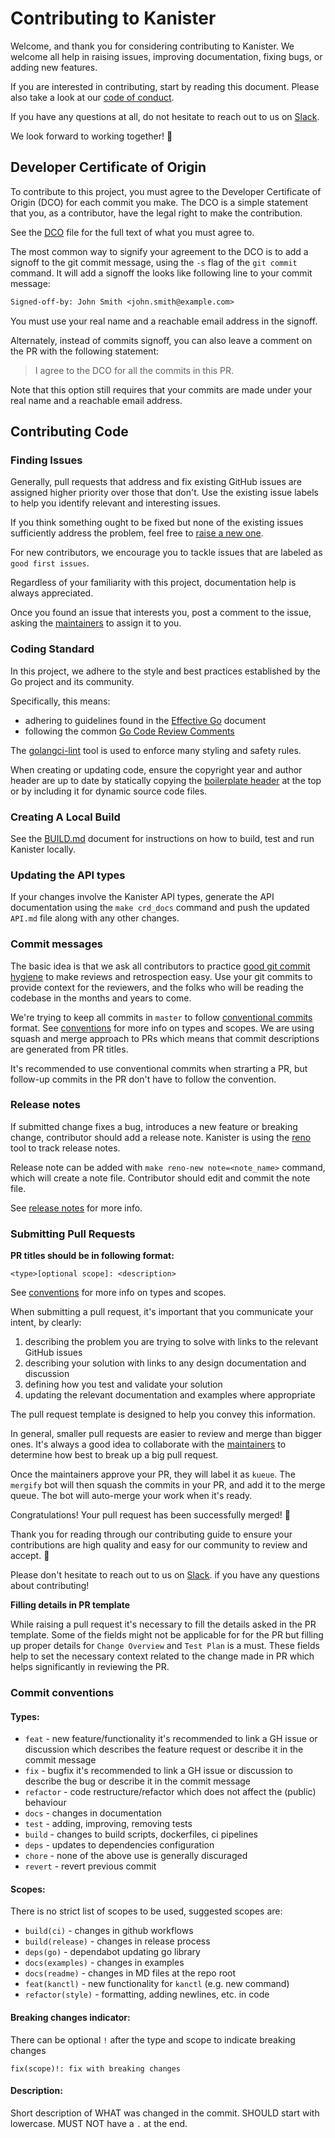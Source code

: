 # Contributing to Kanister

Welcome, and thank you for considering contributing to Kanister. We welcome all
help in raising issues, improving documentation, fixing bugs, or adding new
features.

If you are interested in contributing, start by reading this document. Please
also take a look at our [code of conduct](CODE_OF_CONDUCT.md).

If you have any questions at all, do not hesitate to reach out to us on
[Slack](https://join.slack.com/t/kanisterio/shared_invite/enQtNzg2MDc4NzA0ODY4LTU1NDU2NDZhYjk3YmE5MWNlZWMwYzk1NjNjOGQ3NjAyMjcxMTIyNTE1YzZlMzgwYmIwNWFkNjU0NGFlMzNjNTk).

We look forward to working together! 🎈

## Developer Certificate of Origin

To contribute to this project, you must agree to the Developer Certificate of
Origin (DCO) for each commit you make. The DCO is a simple statement that you,
as a contributor, have the legal right to make the contribution.

See the [DCO](DCO) file for the full text of what you must agree to.

The most common way to signify your agreement to the DCO is to add a signoff to
the git commit message, using the `-s` flag of the `git commit` command. It will
add a signoff the looks like following line to your commit message:

```txt
Signed-off-by: John Smith <john.smith@example.com>
```

You must use your real name and a reachable email address in the signoff.

Alternately, instead of commits signoff, you can also leave a comment on the PR
with the following statement:

> I agree to the DCO for all the commits in this PR.

Note that this option still requires that your commits are made under your real
name and a reachable email address.

## Contributing Code

### Finding Issues

Generally, pull requests that address and fix existing GitHub issues are assigned
higher priority over those that don't. Use the existing issue labels to help you
identify relevant and interesting issues.

If you think something ought to be fixed but none of the existing issues
sufficiently address the problem, feel free to
[raise a new one](https://github.com/kanisterio/kanister/issues/new/choose).

For new contributors, we encourage you to tackle issues that are labeled as
`good first issues`.

Regardless of your familiarity with this project, documentation help is always
appreciated.

Once you found an issue that interests you, post a comment to the issue, asking
the [maintainers](MAINTAINERS.md) to assign it to you.

### Coding Standard

In this project, we adhere to the style and best practices established by the Go
project and its community.

Specifically, this means:

* adhering to guidelines found in the [Effective Go](https://go.dev/doc/effective_go) document
* following the common [Go Code Review Comments](https://github.com/golang/go/wiki/CodeReviewComments)

The [golangci-lint](https://golangci-lint.run/) tool is used to enforce many
styling and safety rules.

When creating or updating code, ensure the copyright year and author header are up to date
by statically copying the [boilerplate header](/build/boilerplate.go.txt) at the top or
by including it for dynamic source code files.

### Creating A Local Build

See the [BUILD.md](BUILD.md) document for instructions on how to build, test and
run Kanister locally.

### Updating the API types

If your changes involve the Kanister API types, generate the API documentation using the `make crd_docs` command and push the updated `API.md` file along with any other changes.

### Commit messages

The basic idea is that we ask all contributors to practice
[good git commit hygiene](https://www.freecodecamp.org/news/how-to-write-better-git-commit-messages/)
to make reviews and retrospection easy. Use your git commits to provide context
for the reviewers, and the folks who will be reading the codebase in the months
and years to come.

We're trying to keep all commits in `master` to follow [conventional commits](https://www.conventionalcommits.org/en/v1.0.0/) format.
See [conventions](#commit-conventions) for more info on types and scopes.
We are using squash and merge approach to PRs which means that commit descriptions are generated from PR titles.

It's recommended to use conventional commits when strarting a PR, but follow-up commits in the PR don't have to follow the convention.

### Release notes

If submitted change fixes a bug, introduces a new feature or breaking change, contributor should add a release note.
Kanister is using the [reno](https://docs.openstack.org/reno/latest/) tool to track release notes.

Release note can be added with `make reno-new note=<note_name>` command, which will create a note file.
Contributor should edit and commit the note file.

See [release notes](./releasenotes/README.md) for more info.

### Submitting Pull Requests

**PR titles should be in following format:**

```text
<type>[optional scope]: <description>
```

See [conventions](#commit-conventions) for more info on types and scopes.

When submitting a pull request, it's important that you communicate your intent,
by clearly:

1. describing the problem you are trying to solve with links to the relevant
GitHub issues
1. describing your solution with links to any design documentation and
discussion
1. defining how you test and validate your solution
1. updating the relevant documentation and examples where appropriate

The pull request template is designed to help you convey this information.

In general, smaller pull requests are easier to review and merge than bigger
ones. It's always a good idea to collaborate with the [maintainers](MAINTAINERS.md) to determine
how best to break up a big pull request.

Once the maintainers approve your PR, they will label it as `kueue`. The
`mergify` bot will then squash the commits in your PR, and add it to the merge
queue. The bot will auto-merge your work when it's ready.

Congratulations! Your pull request has been successfully merged! 👏

Thank you for reading through our contributing guide to ensure your
contributions are high quality and easy for our community to review and accept. 🤝

Please don't hesitate to reach out to us on [Slack](https://join.slack.com/t/kanisterio/shared_invite/enQtNzg2MDc4NzA0ODY4LTU1NDU2NDZhYjk3YmE5MWNlZWMwYzk1NjNjOGQ3NjAyMjcxMTIyNTE1YzZlMzgwYmIwNWFkNjU0NGFlMzNjNTk). if you
have any questions about contributing!

**Filling details in PR template**

While raising a pull request it's necessary to fill the details asked in the PR template. Some of the
fields might not be applicable for for the PR but filling up proper details for `Change Overview`
and `Test Plan` is a must. These fields help to set the necessary context related to the change made
in PR which helps significantly in reviewing the PR.

### Commit conventions

#### Types:

- `feat` - new feature/functionality
	it's recommended to link a GH issue or discussion which describes the feature request or describe it in the commit message
- `fix` - bugfix
	it's recommended to link a GH issue or discussion to describe the bug or describe it in the commit message
- `refactor` - code restructure/refactor which does not affect the (public) behaviour
- `docs` - changes in documentation
- `test` - adding, improving, removing tests
- `build` - changes to build scripts, dockerfiles, ci pipelines
- `deps` - updates to dependencies configuration
- `chore` - none of the above
	use is generally discuraged
- `revert` - revert previous commit

#### Scopes:

There is no strict list of scopes to be used, suggested scopes are:

- `build(ci)` - changes in github workflows
- `build(release)` - changes in release process
- `deps(go)` - dependabot updating go library
- `docs(examples)` - changes in examples
- `docs(readme)` - changes in MD files at the repo root
- `feat(kanctl)` - new functionality for `kanctl` (e.g. new command)
- `refactor(style)` - formatting, adding newlines, etc. in code

#### Breaking changes indicator:

There can be optional `!` after the type and scope to indicate breaking changes

`fix(scope)!: fix with breaking changes`

#### Description:

Short description of WHAT was changed in the commit. SHOULD start with lowercase. MUST NOT have a `.` at the end.
